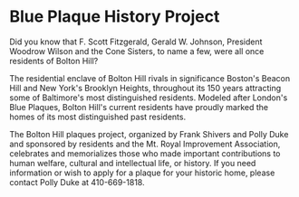 # Blue Plaque History Project

Did you know that F. Scott Fitzgerald, Gerald W. Johnson, President Woodrow Wilson and the Cone Sisters, to name a few, were all once residents of Bolton Hill?

The residential enclave of Bolton Hill rivals in significance Boston's Beacon Hill and New York's Brooklyn Heights, throughout its 150 years attracting some of Baltimore's most distinguished residents. Modeled after London's Blue Plaques, Bolton Hill's current residents have proudly marked the homes of its most distinguished past residents.

The Bolton Hill plaques project, organized by Frank Shivers and Polly Duke and sponsored by residents and the Mt. Royal Improvement Association, celebrates and memorializes those who made important contributions to human welfare, cultural and intellectual life, or history. If you need information or wish to apply for a plaque for your historic home, please contact Polly Duke at 410-669-1818.
